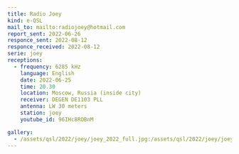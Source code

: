 ```yaml
---
title: Radio Joey
kind: e-QSL
mail_to: mailto:radiojoey@hotmail.com
report_sent: 2022-06-26
responce_sent: 2022-08-12
responce_received: 2022-08-12
serie: joey
receptions:
  - frequency: 6285 kHz
    language: English
    date: 2022-06-25
    time: 20.30
    location: Moscow, Russia (inside city)
    receiver: DEGEN DE1103 PLL
    antenna: LW 30 meters
    station: joey
    youtube_id: 96IHc8ROBnM

gallery:
  - /assets/qsl/2022/joey/joey_2022_full.jpg:/assets/qsl/2022/joey/joey_2022_small.jpg
---
```

